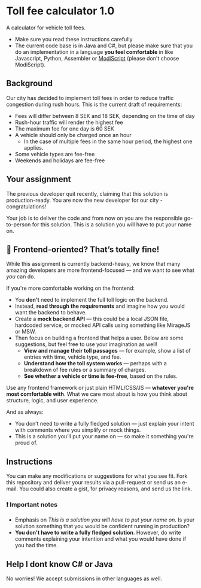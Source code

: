 # Toll fee calculator 1.0

A calculator for vehicle toll fees.

- Make sure you read these instructions carefully
- The current code base is in Java and C#, but please make sure that you do an implementation in a language **you feel comfortable** in like Javascript, Python, Assembler or [ModiScript](https://en.wikipedia.org/wiki/ModiScript) (please don't choose ModiScript).

## Background

Our city has decided to implement toll fees in order to reduce traffic congestion during rush hours.
This is the current draft of requirements:

- Fees will differ between 8 SEK and 18 SEK, depending on the time of day
- Rush-hour traffic will render the highest fee
- The maximum fee for one day is 60 SEK
- A vehicle should only be charged once an hour
  - In the case of multiple fees in the same hour period, the highest one applies.
- Some vehicle types are fee-free
- Weekends and holidays are fee-free

## Your assignment

The previous developer quit recently, claiming that this solution is production-ready.
You are now the new developer for our city - congratulations!

Your job is to deliver the code and from now on you are the responsible go-to-person for this solution. This is a solution you will have to put your name on.

## 🙋 Frontend-oriented? That’s totally fine!

While this assignment is currently backend-heavy, we know that many amazing developers are more frontend-focused — and we want to see what *you* can do.

If you're more comfortable working on the frontend:

- You **don’t** need to implement the full toll logic on the backend.
- Instead, **read through the requirements** and imagine how you would want the backend to behave.
- Create a **mock backend API** — this could be a local JSON file, hardcoded service, or mocked API calls using something like MirageJS or MSW.
- Then focus on building a frontend that helps a user. Below are some suggestions, but feel free to use your imagination as well!
  - **View and manage their toll passages** — for example, show a list of entries with time, vehicle type, and fee.
  - **Understand how the toll system works** — perhaps with a breakdown of fee rules or a summary of charges.
  - **See whether a vehicle or time is fee-free**, based on the rules.

Use any frontend framework or just plain HTML/CSS/JS — **whatever you're most comfortable with**. What we care most about is how you think about structure, logic, and user experience.

And as always:

- You don’t need to write a fully fledged solution — just explain your intent with comments where you simplify or mock things.
- This is a solution you’ll put your name on — so make it something you're proud of.

## Instructions

You can make any modifications or suggestions for what you see fit. Fork this repository and deliver your results via a pull-request or send us an e-mail. You could also create a gist, for privacy reasons, and send us the link.

### ❗️ Important notes

- Emphasis on _This is a solution you will have to put your name on_. Is your solution something that you would be confident running in production?
- **You don't have to write a fully fledged solution**. However, do write comments explaining your intention and what you would have done if you had the time.

## Help I dont know C# or Java

No worries! We accept submissions in other languages as well.


